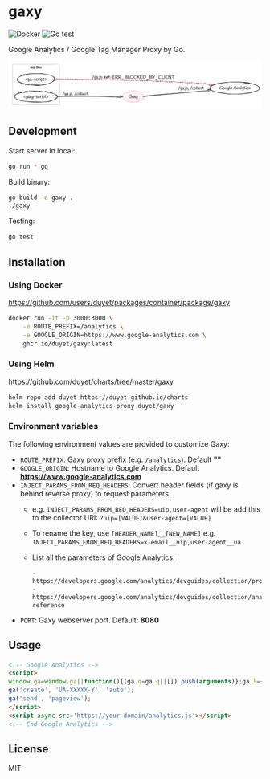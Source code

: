 # gaxy 

![Docker](https://github.com/duyet/gaxy/workflows/Docker/badge.svg)
![Go test](https://github.com/duyet/gaxy/workflows/Go/badge.svg)

Google Analytics / Google Tag Manager Proxy by Go.

![How it works?](.github/screenshot/how-gaxy-works.png)
<!-- https://sketchviz.com/@duyet/d4c36c277140a24111a723c439291303/9b91c5b780ff792c7dc08f70d22442a3ac523096 -->

## Development

Start server in local:

```sh
go run *.go
```

Build binary:

```sh
go build -o gaxy .
./gaxy
```

Testing:

```sh
go test
```

## Installation

### Using Docker

https://github.com/users/duyet/packages/container/package/gaxy

```sh
docker run -it -p 3000:3000 \
    -e ROUTE_PREFIX=/analytics \
    -e GOOGLE_ORIGIN=https://www.google-analytics.com \
    ghcr.io/duyet/gaxy:latest
```

### Using Helm

https://github.com/duyet/charts/tree/master/gaxy

```sh
helm repo add duyet https://duyet.github.io/charts
helm install google-analytics-proxy duyet/gaxy
```

### Environment variables

The following environment values are provided to customize Gaxy:

- `ROUTE_PREFIX`: Gaxy proxy prefix (e.g. `/analytics`). Default **""**
- `GOOGLE_ORIGIN`: Hostname to Google Analytics. Default **https://www.google-analytics.com**
- `INJECT_PARAMS_FROM_REQ_HEADERS`: Convert header fields (if gaxy is behind reverse proxy) to request parameters.
  - e.g. `INJECT_PARAMS_FROM_REQ_HEADERS=uip,user-agent` will be add this to the collector URI: `?uip=[VALUE]&user-agent=[VALUE]`
  - To rename the key, use `[HEADER_NAME]__[NEW_NAME]` e.g. `INJECT_PARAMS_FROM_REQ_HEADERS=x-email__uip,user-agent__ua`
  - List all the parameters of Google Analytics:
  
        - https://developers.google.com/analytics/devguides/collection/protocol/v1/parameters
        - https://developers.google.com/analytics/devguides/collection/analyticsjs/field-reference

- `PORT`: Gaxy webserver port. Default: **8080**

## Usage

```html
<!-- Google Analytics -->
<script>
window.ga=window.ga||function(){(ga.q=ga.q||[]).push(arguments)};ga.l=+new Date;
ga('create', 'UA-XXXXX-Y', 'auto');
ga('send', 'pageview');
</script>
<script async src='https://your-domain/analytics.js'></script>
<!-- End Google Analytics -->
```

## License

MIT
